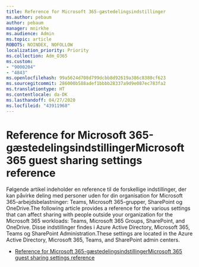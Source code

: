 ```yaml
---
title: Reference for Microsoft 365-gæstedelingsindstillinger
ms.author: pebaum
author: pebaum
manager: mnirkhe
ms.audience: Admin
ms.topic: article
ROBOTS: NOINDEX, NOFOLLOW
localization_priority: Priority
ms.collection: Adm_O365
ms.custom:
- "9000204"
- "4843"
ms.openlocfilehash: 99a5624d708d799dcbb8d92619a386c8380cf623
ms.sourcegitcommit: 286000b588adef1bbbb28337a9d9e087ec783fa2
ms.translationtype: HT
ms.contentlocale: da-DK
ms.lasthandoff: 04/27/2020
ms.locfileid: "43911968"
---
```

# <a name="microsoft-365-guest-sharing-settings-reference"></a><span data-ttu-id="4aecd-102">Reference for Microsoft 365-gæstedelingsindstillinger</span><span class="sxs-lookup"><span data-stu-id="4aecd-102">Microsoft 365 guest sharing settings reference</span></span>

<span data-ttu-id="4aecd-103">Følgende artikel indeholder en reference til de forskellige indstillinger, der kan påvirke deling med personer uden for din organisation for Microsoft 365-arbejdsbelastninger: Teams, Microsoft 365-grupper, SharePoint og OneDrive.</span><span class="sxs-lookup"><span data-stu-id="4aecd-103">The following article provides a reference for the various settings that can affect sharing with people outside your organization for the Microsoft 365 workloads: Teams, Microsoft 365 Groups, SharePoint, and OneDrive.</span></span> <span data-ttu-id="4aecd-104">Disse indstillinger findes i Azure Active Directory, Microsoft 365, Teams og SharePoint Administration.</span><span class="sxs-lookup"><span data-stu-id="4aecd-104">These settings are located in the Azure Active Directory, Microsoft 365, Teams, and SharePoint admin centers.</span></span>

- [<span data-ttu-id="4aecd-105">Reference for Microsoft 365-gæstedelingsindstillinger</span><span class="sxs-lookup"><span data-stu-id="4aecd-105">Microsoft 365 guest sharing settings reference</span></span>](https://docs.microsoft.com/microsoft-365/solutions/microsoft-365-guest-settings?view=o365-worldwide)
